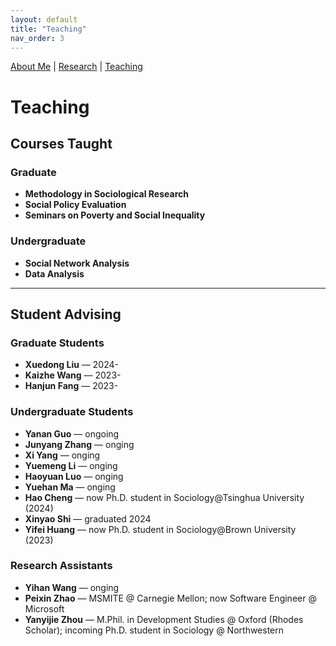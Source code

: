 ```yaml
---
layout: default
title: "Teaching"
nav_order: 3
---
```


<link rel="stylesheet" href="assets/style.css">


[About Me](index.md) | [Research](research.md) | [Teaching](teaching.md)

# Teaching

## Courses Taught

### Graduate

- **Methodology in Sociological Research**
- **Social Policy Evaluation**
- **Seminars on Poverty and Social Inequality**
### Undergraduate

- **Social Network Analysis**
- **Data Analysis**


---

## Student Advising
### Graduate Students
- **Xuedong Liu** — 2024-
- **Kaizhe Wang** — 2023-
- **Hanjun Fang** — 2023-

### Undergraduate Students
- **Yanan Guo** — ongoing
- **Junyang Zhang** — onging
- **Xi Yang** — onging
- **Yuemeng Li** — onging
- **Haoyuan Luo** — onging
- **Yuehan Ma** — onging
- **Hao Cheng** — now Ph.D. student in Sociology@Tsinghua University (2024)
- **Xinyao Shi** — graduated 2024
- **Yifei Huang** — now Ph.D. student in Sociology@Brown University (2023)

### Research Assistants
- **Yihan Wang** — onging
- **Peixin Zhao** — MSMITE @ Carnegie Mellon; now Software Engineer @ Microsoft  
- **Yanyijie Zhou** — M.Phil. in Development Studies @ Oxford (Rhodes Scholar); incoming Ph.D. student in Sociology @ Northwestern
